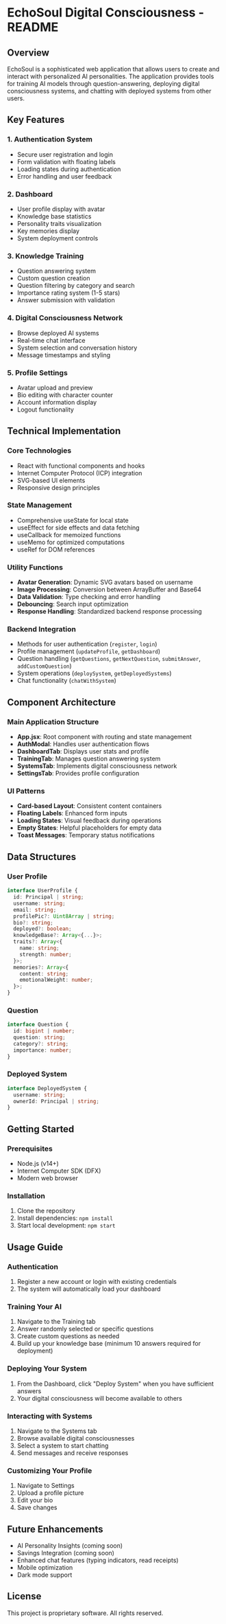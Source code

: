 # EchoSoul Digital Consciousness - README

## Overview
EchoSoul is a sophisticated web application that allows users to create and interact with personalized AI personalities. The application provides tools for training AI models through question-answering, deploying digital consciousness systems, and chatting with deployed systems from other users.

## Key Features

### 1. Authentication System
- Secure user registration and login
- Form validation with floating labels
- Loading states during authentication
- Error handling and user feedback

### 2. Dashboard
- User profile display with avatar
- Knowledge base statistics
- Personality traits visualization
- Key memories display
- System deployment controls

### 3. Knowledge Training
- Question answering system
- Custom question creation
- Question filtering by category and search
- Importance rating system (1-5 stars)
- Answer submission with validation

### 4. Digital Consciousness Network
- Browse deployed AI systems
- Real-time chat interface
- System selection and conversation history
- Message timestamps and styling

### 5. Profile Settings
- Avatar upload and preview
- Bio editing with character counter
- Account information display
- Logout functionality

## Technical Implementation

### Core Technologies
- React with functional components and hooks
- Internet Computer Protocol (ICP) integration
- SVG-based UI elements
- Responsive design principles

### State Management
- Comprehensive useState for local state
- useEffect for side effects and data fetching
- useCallback for memoized functions
- useMemo for optimized computations
- useRef for DOM references

### Utility Functions
- **Avatar Generation**: Dynamic SVG avatars based on username
- **Image Processing**: Conversion between ArrayBuffer and Base64
- **Data Validation**: Type checking and error handling
- **Debouncing**: Search input optimization
- **Response Handling**: Standardized backend response processing

### Backend Integration
- Methods for user authentication (`register`, `login`)
- Profile management (`updateProfile`, `getDashboard`)
- Question handling (`getQuestions`, `getNextQuestion`, `submitAnswer`, `addCustomQuestion`)
- System operations (`deploySystem`, `getDeployedSystems`)
- Chat functionality (`chatWithSystem`)

## Component Architecture

### Main Application Structure
- **App.jsx**: Root component with routing and state management
- **AuthModal**: Handles user authentication flows
- **DashboardTab**: Displays user stats and profile
- **TrainingTab**: Manages question answering system
- **SystemsTab**: Implements digital consciousness network
- **SettingsTab**: Provides profile configuration

### UI Patterns
- **Card-based Layout**: Consistent content containers
- **Floating Labels**: Enhanced form inputs
- **Loading States**: Visual feedback during operations
- **Empty States**: Helpful placeholders for empty data
- **Toast Messages**: Temporary status notifications

## Data Structures

### User Profile
```typescript
interface UserProfile {
  id: Principal | string;
  username: string;
  email: string;
  profilePic?: Uint8Array | string;
  bio?: string;
  deployed?: boolean;
  knowledgeBase?: Array<{...}>;
  traits?: Array<{
    name: string;
    strength: number;
  }>;
  memories?: Array<{
    content: string;
    emotionalWeight: number;
  }>;
}
```

### Question
```typescript
interface Question {
  id: bigint | number;
  question: string;
  category?: string;
  importance: number;
}
```

### Deployed System
```typescript
interface DeployedSystem {
  username: string;
  ownerId: Principal | string;
}
```

## Getting Started

### Prerequisites
- Node.js (v14+)
- Internet Computer SDK (DFX)
- Modern web browser

### Installation
1. Clone the repository
2. Install dependencies: `npm install`
3. Start local development: `npm start`

## Usage Guide

### Authentication
1. Register a new account or login with existing credentials
2. The system will automatically load your dashboard

### Training Your AI
1. Navigate to the Training tab
2. Answer randomly selected or specific questions
3. Create custom questions as needed
4. Build up your knowledge base (minimum 10 answers required for deployment)

### Deploying Your System
1. From the Dashboard, click "Deploy System" when you have sufficient answers
2. Your digital consciousness will become available to others

### Interacting with Systems
1. Navigate to the Systems tab
2. Browse available digital consciousnesses
3. Select a system to start chatting
4. Send messages and receive responses

### Customizing Your Profile
1. Navigate to Settings
2. Upload a profile picture
3. Edit your bio
4. Save changes

## Future Enhancements
- AI Personality Insights (coming soon)
- Savings Integration (coming soon)
- Enhanced chat features (typing indicators, read receipts)
- Mobile optimization
- Dark mode support

## License
This project is proprietary software. All rights reserved.